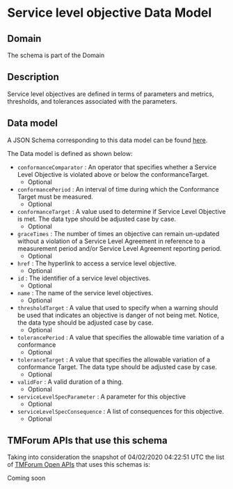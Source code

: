 # Service level objective Data Model

## Domain

The  schema is part of the  Domain

## Description

Service level objectives are defined in terms of parameters and metrics, thresholds, and tolerances 
associated with the parameters.

## Data model

A JSON Schema corresponding to this data model can be found
[here](https://github.com/tmforum-rand/schemas/blob/candidates/Service/ServiceLevelObjective.schema.json).

The Data model is defined as shown below:
- `conformanceComparator` : An operator that specifies whether a Service Level Objective is 
violated above or below the conformanceTarget.
  - Optional
- `conformancePeriod` : An interval of time during which the Conformance Target must be measured.
  - Optional
- `conformanceTarget` : A value used to determine if Service Level Objective is met. 
The data type should be adjusted case by case.
  - Optional
- `graceTimes` : The number of times an objective can remain un-updated without 
a violation of a Service Level Agreement in reference to a measurement period and/or Service Level Agreement reporting period.
  - Optional
- `href` : The hyperlink to access a service level objective.
  - Optional
- `id` : The identifier of a service level objectives.
  - Optional
- `name` : The name of the service level objectives.
  - Optional
- `thresholdTarget` : A value that used to specify when a warning should be used 
that indicates an objective is danger of not being met. Notice, the data type should be adjusted case by case.
  - Optional
- `tolerancePeriod` : A value that specifies the allowable time variation of a conformance
  - Optional
- `toleranceTarget` : A value that specifies the allowable variation of a conformance 
Target. The data type should be adjusted case by case.
  - Optional
- `validFor` : A valid duration of a thing.
  - Optional
- `serviceLevelSpecParameter` : A parameter for this objective
  - Optional
- `serviceLevelSpecConsequence` : A list of consequences for this objective.
  - Optional




## TMForum APIs that use this schema

Taking into consideration the snapshot of 04/02/2020 04:22:51 UTC the list of [TMForum Open APIs](https://www.tmforum.org/open-apis/) that uses this schemas is:

Coming soon